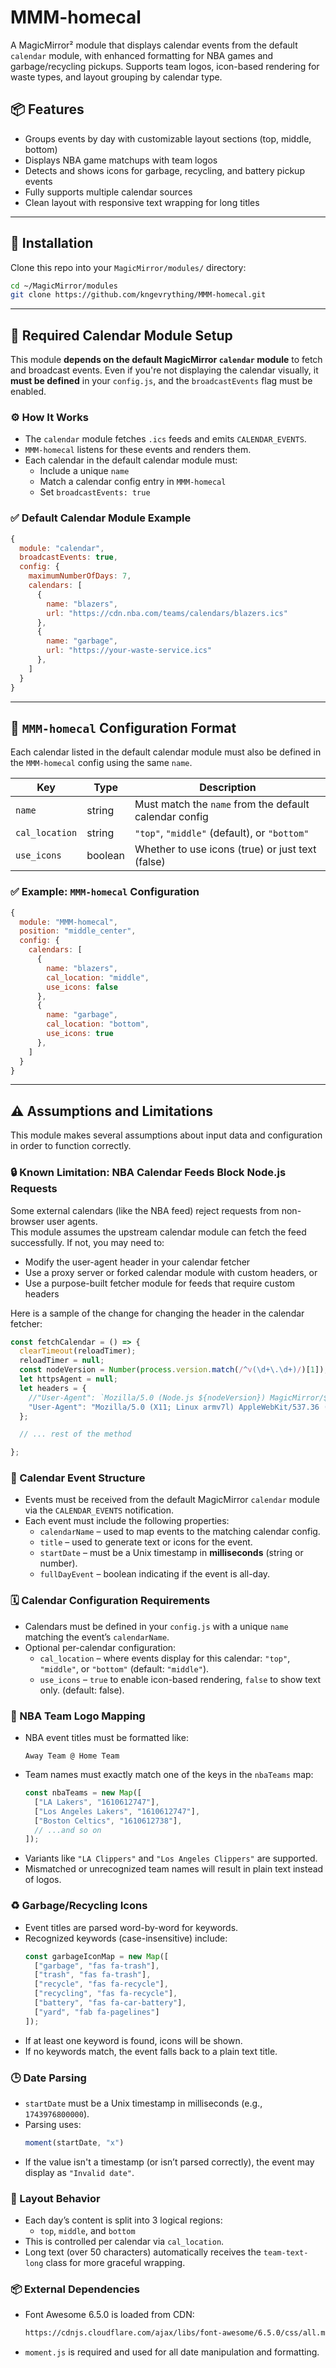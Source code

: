 
# MMM-homecal

A MagicMirror² module that displays calendar events from the default `calendar` module, with enhanced 
formatting for NBA games and garbage/recycling pickups. Supports team logos, icon-based rendering for 
waste types, and layout grouping by calendar type.
  
## 📦 Features

- Groups events by day with customizable layout sections (top, middle, bottom)
- Displays NBA game matchups with team logos
- Detects and shows icons for garbage, recycling, and battery pickup events
- Fully supports multiple calendar sources
- Clean layout with responsive text wrapping for long titles

---

## 🔧 Installation

Clone this repo into your `MagicMirror/modules/` directory:

```bash
cd ~/MagicMirror/modules
git clone https://github.com/kngevrything/MMM-homecal.git 
```

---

## 📅 Required Calendar Module Setup

This module **depends on the default MagicMirror `calendar` module** to fetch and broadcast events. Even if you're not displaying the calendar visually, it **must be defined** in your `config.js`, and the `broadcastEvents` flag must be enabled.

### ⚙️ How It Works

- The `calendar` module fetches `.ics` feeds and emits `CALENDAR_EVENTS`.
- `MMM-homecal` listens for these events and renders them.
- Each calendar in the default calendar module must:
  - Include a unique `name`
  - Match a calendar config entry in `MMM-homecal`
  - Set `broadcastEvents: true`

### ✅ Default Calendar Module Example

```js
{
  module: "calendar",
  broadcastEvents: true,
  config: {
    maximumNumberOfDays: 7,
    calendars: [
      {
        name: "blazers",
        url: "https://cdn.nba.com/teams/calendars/blazers.ics"
      },
      {
        name: "garbage",
        url: "https://your-waste-service.ics"
      },
    ]
  }
}
```

---

## 🔧 `MMM-homecal` Configuration Format

Each calendar listed in the default calendar module must also be defined in the `MMM-homecal` config using the same `name`.

| Key           | Type    | Description                                               |
|---------------|---------|-----------------------------------------------------------|
| `name`        | string  | Must match the `name` from the default calendar config    |
| `cal_location`| string  | `"top"`, `"middle"` (default), or `"bottom"`              |
| `use_icons`   | boolean | Whether to use icons (true) or just text (false)          |

### ✅ Example: `MMM-homecal` Configuration

```js
{
  module: "MMM-homecal",
  position: "middle_center",
  config: {
    calendars: [
      {
        name: "blazers",
        cal_location: "middle",
        use_icons: false
      },
      {
        name: "garbage",
        cal_location: "bottom",
        use_icons: true
      },
    ]
  }
}
```

---

## ⚠️ Assumptions and Limitations

This module makes several assumptions about input data and configuration in order to function correctly.

### 🔒 Known Limitation: NBA Calendar Feeds Block Node.js Requests

Some external calendars (like the NBA feed) reject requests from non-browser user agents.  
This module assumes the upstream calendar module can fetch the feed successfully. If not, you may need to:
- Modify the user-agent header in your calendar fetcher
- Use a proxy server or forked calendar module with custom headers, or
- Use a purpose-built fetcher module for feeds that require custom headers

Here is a sample of the change for changing the header in the calendar fetcher:
```javascript
const fetchCalendar = () => {
  clearTimeout(reloadTimer);
  reloadTimer = null;
  const nodeVersion = Number(process.version.match(/^v(\d+\.\d+)/)[1]);
  let httpsAgent = null;
  let headers = {
    //"User-Agent": `Mozilla/5.0 (Node.js ${nodeVersion}) MagicMirror/${global.version}`
    "User-Agent": "Mozilla/5.0 (X11; Linux armv7l) AppleWebKit/537.36 (KHTML, like Gecko) Chrome/90.0.4430.212 Safari/537.36"
  };

  // ... rest of the method

};
```
  
### 📅 Calendar Event Structure

- Events must be received from the default MagicMirror `calendar` module via the `CALENDAR_EVENTS`
  notification.
- Each event must include the following properties:
  - `calendarName` – used to map events to the matching calendar config.
  - `title` – used to generate text or icons for the event.
  - `startDate` – must be a Unix timestamp in **milliseconds** (string or number).
  - `fullDayEvent` – boolean indicating if the event is all-day.

### 🗓 Calendar Configuration Requirements

- Calendars must be defined in your `config.js` with a unique `name` matching the event’s `calendarName`.
- Optional per-calendar configuration:
  - `cal_location` – where events display for this calendar: `"top"`, `"middle"`, or `"bottom"` (default: `"middle"`).
  - `use_icons` – `true` to enable icon-based rendering, `false` to show text only. (default: false).

### 🏀 NBA Team Logo Mapping

- NBA event titles must be formatted like:  
  ```plaintext
  Away Team @ Home Team
  ```
- Team names must exactly match one of the keys in the `nbaTeams` map:
  ```js
  const nbaTeams = new Map([
    ["LA Lakers", "1610612747"],
    ["Los Angeles Lakers", "1610612747"],
    ["Boston Celtics", "1610612738"],
    // ...and so on
  ]);
  ```
- Variants like `"LA Clippers"` and `"Los Angeles Clippers"` are supported.
- Mismatched or unrecognized team names will result in plain text instead of logos.

### ♻️ Garbage/Recycling Icons

- Event titles are parsed word-by-word for keywords.
- Recognized keywords (case-insensitive) include:
  ```js
  const garbageIconMap = new Map([
    ["garbage", "fas fa-trash"],
    ["trash", "fas fa-trash"],
    ["recycle", "fas fa-recycle"],
    ["recycling", "fas fa-recycle"],
    ["battery", "fas fa-car-battery"],
    ["yard", "fab fa-pagelines"]
  ]);
  ```
- If at least one keyword is found, icons will be shown.
- If no keywords match, the event falls back to a plain text title.

### 🕒 Date Parsing

- `startDate` must be a Unix timestamp in milliseconds (e.g., `1743976800000`).
- Parsing uses:
  ```js
  moment(startDate, "x")
  ```
- If the value isn't a timestamp (or isn’t parsed correctly), the event may display as `"Invalid date"`.

### 🧱 Layout Behavior

- Each day’s content is split into 3 logical regions:
  - `top`, `middle`, and `bottom`
- This is controlled per calendar via `cal_location`.
- Long text (over 50 characters) automatically receives the `team-text-long` class for more graceful wrapping.

### 📦 External Dependencies

- Font Awesome 6.5.0 is loaded from CDN:
  ```html
  https://cdnjs.cloudflare.com/ajax/libs/font-awesome/6.5.0/css/all.min.css
  ```
- `moment.js` is required and used for all date manipulation and formatting.


